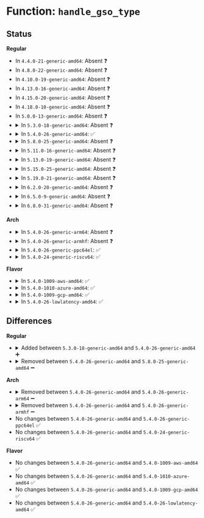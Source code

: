 # Function: <code>handle_gso_type</code>

## Status
<b>Regular</b>
<ul>
<li>
In <code>4.4.0-21-generic-amd64</code>: Absent ❓
</li>
<li>
In <code>4.8.0-22-generic-amd64</code>: Absent ❓
</li>
<li>
In <code>4.10.0-19-generic-amd64</code>: Absent ❓
</li>
<li>
In <code>4.13.0-16-generic-amd64</code>: Absent ❓
</li>
<li>
In <code>4.15.0-20-generic-amd64</code>: Absent ❓
</li>
<li>
In <code>4.18.0-10-generic-amd64</code>: Absent ❓
</li>
<li>
In <code>5.0.0-13-generic-amd64</code>: Absent ❓
</li>
<li>
<details>
<summary>In <code>5.3.0-18-generic-amd64</code>: Absent ❓</summary>

```json
{
  "name": "handle_gso_type",
  "collision_type": "Unique Static",
  "inline_type": "Full",
  "funcs": [
    {
      "addr": 18446744071588558969,
      "name": "handle_gso_type",
      "external": false,
      "loc": "net/core/lwt_bpf.c:521",
      "file": "net/core/lwt_bpf.c",
      "inline": "not declared, inlined",
      "caller_inline": [
        "net/core/lwt_bpf.c:bpf_lwt_push_ip_encap",
        "net/core/lwt_bpf.c:bpf_lwt_push_ip_encap",
        "net/core/lwt_bpf.c:bpf_lwt_push_ip_encap",
        "net/core/lwt_bpf.c:bpf_lwt_push_ip_encap",
        "net/core/lwt_bpf.c:bpf_lwt_push_ip_encap",
        "net/core/lwt_bpf.c:bpf_lwt_push_ip_encap"
      ],
      "caller_func": []
    }
  ],
  "symbols": []
}
```
</details>
</li>
<li>
<details>
<summary>In <code>5.4.0-26-generic-amd64</code>: ✅</summary>

```c
int handle_gso_type(struct sk_buff * skb, unsigned int gso_type, int encap_len)
```

```json
{
  "name": "handle_gso_type",
  "collision_type": "Unique Static",
  "inline_type": "No",
  "funcs": [
    {
      "addr": 18446744071588771712,
      "name": "handle_gso_type",
      "external": false,
      "loc": "net/core/lwt_bpf.c:524",
      "file": "net/core/lwt_bpf.c",
      "inline": "seen, unknown",
      "caller_inline": [],
      "caller_func": [
        "net/core/lwt_bpf.c:bpf_lwt_push_ip_encap",
        "net/core/lwt_bpf.c:bpf_lwt_push_ip_encap",
        "net/core/lwt_bpf.c:bpf_lwt_push_ip_encap",
        "net/core/lwt_bpf.c:bpf_lwt_push_ip_encap",
        "net/core/lwt_bpf.c:bpf_lwt_push_ip_encap",
        "net/core/lwt_bpf.c:bpf_lwt_push_ip_encap"
      ]
    }
  ],
  "symbols": [
    {
      "addr": 18446744071588771712,
      "name": "handle_gso_type",
      "section": ".text",
      "bind": "STB_LOCAL",
      "size": 69
    }
  ]
}
```
</details>
</li>
<li>
<details>
<summary>In <code>5.8.0-25-generic-amd64</code>: Absent ❓</summary>

```json
{
  "name": "handle_gso_type",
  "collision_type": "Unique Static",
  "inline_type": "Selective",
  "funcs": [
    {
      "addr": 18446744071589644192,
      "name": "handle_gso_type",
      "external": false,
      "loc": "net/core/lwt_bpf.c:524",
      "file": "net/core/lwt_bpf.c",
      "inline": "not declared, inlined",
      "caller_inline": [],
      "caller_func": []
    }
  ],
  "symbols": [
    {
      "addr": 18446744071589644192,
      "name": "handle_gso_type.isra.0",
      "section": ".text",
      "bind": "STB_LOCAL",
      "size": 61
    }
  ]
}
```
</details>
</li>
<li>
<details>
<summary>In <code>5.11.0-16-generic-amd64</code>: Absent ❓</summary>

```json
{
  "name": "handle_gso_type",
  "collision_type": "Unique Static",
  "inline_type": "Selective",
  "funcs": [
    {
      "addr": 18446744071589667872,
      "name": "handle_gso_type",
      "external": false,
      "loc": "net/core/lwt_bpf.c:524",
      "file": "net/core/lwt_bpf.c",
      "inline": "not declared, inlined",
      "caller_inline": [],
      "caller_func": []
    }
  ],
  "symbols": [
    {
      "addr": 18446744071589667872,
      "name": "handle_gso_type.isra.0",
      "section": ".text",
      "bind": "STB_LOCAL",
      "size": 61
    }
  ]
}
```
</details>
</li>
<li>
<details>
<summary>In <code>5.13.0-19-generic-amd64</code>: Absent ❓</summary>

```json
{
  "name": "handle_gso_type",
  "collision_type": "Unique Static",
  "inline_type": "Selective",
  "funcs": [
    {
      "addr": 18446744071589559296,
      "name": "handle_gso_type",
      "external": false,
      "loc": "net/core/lwt_bpf.c:524",
      "file": "net/core/lwt_bpf.c",
      "inline": "not declared, inlined",
      "caller_inline": [],
      "caller_func": [
        "net/core/lwt_bpf.c:bpf_lwt_push_ip_encap",
        "net/core/lwt_bpf.c:bpf_lwt_push_ip_encap",
        "net/core/lwt_bpf.c:bpf_lwt_push_ip_encap",
        "net/core/lwt_bpf.c:bpf_lwt_push_ip_encap",
        "net/core/lwt_bpf.c:bpf_lwt_push_ip_encap",
        "net/core/lwt_bpf.c:bpf_lwt_push_ip_encap"
      ]
    }
  ],
  "symbols": [
    {
      "addr": 18446744071589559296,
      "name": "handle_gso_type.isra.0",
      "section": ".text",
      "bind": "STB_LOCAL",
      "size": 61
    }
  ]
}
```
</details>
</li>
<li>
<details>
<summary>In <code>5.15.0-25-generic-amd64</code>: Absent ❓</summary>

```json
{
  "name": "handle_gso_type",
  "collision_type": "Unique Static",
  "inline_type": "Full",
  "funcs": [
    {
      "addr": 18446744071590308798,
      "name": "handle_gso_type",
      "external": false,
      "loc": "net/core/lwt_bpf.c:524",
      "file": "net/core/lwt_bpf.c",
      "inline": "not declared, inlined",
      "caller_inline": [
        "net/core/lwt_bpf.c:bpf_lwt_push_ip_encap",
        "net/core/lwt_bpf.c:bpf_lwt_push_ip_encap",
        "net/core/lwt_bpf.c:bpf_lwt_push_ip_encap",
        "net/core/lwt_bpf.c:bpf_lwt_push_ip_encap",
        "net/core/lwt_bpf.c:bpf_lwt_push_ip_encap",
        "net/core/lwt_bpf.c:bpf_lwt_push_ip_encap"
      ],
      "caller_func": []
    }
  ],
  "symbols": []
}
```
</details>
</li>
<li>
<details>
<summary>In <code>5.19.0-21-generic-amd64</code>: Absent ❓</summary>

```json
{
  "name": "handle_gso_type",
  "collision_type": "Unique Static",
  "inline_type": "Full",
  "funcs": [
    {
      "addr": 18446744071591893668,
      "name": "handle_gso_type",
      "external": false,
      "loc": "net/core/lwt_bpf.c:524",
      "file": "net/core/lwt_bpf.c",
      "inline": "not declared, inlined",
      "caller_inline": [
        "net/core/lwt_bpf.c:bpf_lwt_push_ip_encap",
        "net/core/lwt_bpf.c:bpf_lwt_push_ip_encap",
        "net/core/lwt_bpf.c:bpf_lwt_push_ip_encap",
        "net/core/lwt_bpf.c:bpf_lwt_push_ip_encap",
        "net/core/lwt_bpf.c:bpf_lwt_push_ip_encap",
        "net/core/lwt_bpf.c:bpf_lwt_push_ip_encap"
      ],
      "caller_func": []
    }
  ],
  "symbols": []
}
```
</details>
</li>
<li>
<details>
<summary>In <code>6.2.0-20-generic-amd64</code>: Absent ❓</summary>

```json
{
  "name": "handle_gso_type",
  "collision_type": "Unique Static",
  "inline_type": "Full",
  "funcs": [
    {
      "addr": 18446744071593696148,
      "name": "handle_gso_type",
      "external": false,
      "loc": "net/core/lwt_bpf.c:524",
      "file": "net/core/lwt_bpf.c",
      "inline": "not declared, inlined",
      "caller_inline": [
        "net/core/lwt_bpf.c:bpf_lwt_push_ip_encap",
        "net/core/lwt_bpf.c:bpf_lwt_push_ip_encap",
        "net/core/lwt_bpf.c:bpf_lwt_push_ip_encap",
        "net/core/lwt_bpf.c:bpf_lwt_push_ip_encap",
        "net/core/lwt_bpf.c:bpf_lwt_push_ip_encap",
        "net/core/lwt_bpf.c:bpf_lwt_push_ip_encap"
      ],
      "caller_func": []
    }
  ],
  "symbols": []
}
```
</details>
</li>
<li>
<details>
<summary>In <code>6.5.0-9-generic-amd64</code>: Absent ❓</summary>

```json
{
  "name": "handle_gso_type",
  "collision_type": "Unique Static",
  "inline_type": "Full",
  "funcs": [
    {
      "addr": 18446744071594177335,
      "name": "handle_gso_type",
      "external": false,
      "loc": "net/core/lwt_bpf.c:523",
      "file": "net/core/lwt_bpf.c",
      "inline": "not declared, inlined",
      "caller_inline": [
        "net/core/lwt_bpf.c:bpf_lwt_push_ip_encap",
        "net/core/lwt_bpf.c:bpf_lwt_push_ip_encap",
        "net/core/lwt_bpf.c:bpf_lwt_push_ip_encap",
        "net/core/lwt_bpf.c:bpf_lwt_push_ip_encap",
        "net/core/lwt_bpf.c:bpf_lwt_push_ip_encap",
        "net/core/lwt_bpf.c:bpf_lwt_push_ip_encap"
      ],
      "caller_func": []
    }
  ],
  "symbols": []
}
```
</details>
</li>
<li>
<details>
<summary>In <code>6.8.0-31-generic-amd64</code>: Absent ❓</summary>

```json
{
  "name": "handle_gso_type",
  "collision_type": "Unique Static",
  "inline_type": "Full",
  "funcs": [
    {
      "addr": 18446744071594973860,
      "name": "handle_gso_type",
      "external": false,
      "loc": "net/core/lwt_bpf.c:523",
      "file": "net/core/lwt_bpf.c",
      "inline": "not declared, inlined",
      "caller_inline": [
        "net/core/lwt_bpf.c:bpf_lwt_push_ip_encap",
        "net/core/lwt_bpf.c:bpf_lwt_push_ip_encap",
        "net/core/lwt_bpf.c:bpf_lwt_push_ip_encap",
        "net/core/lwt_bpf.c:bpf_lwt_push_ip_encap",
        "net/core/lwt_bpf.c:bpf_lwt_push_ip_encap",
        "net/core/lwt_bpf.c:bpf_lwt_push_ip_encap"
      ],
      "caller_func": []
    }
  ],
  "symbols": []
}
```
</details>
</li>
</ul>
<b>Arch</b>
<ul>
<li>
<details>
<summary>In <code>5.4.0-26-generic-arm64</code>: Absent ❓</summary>

```json
{
  "name": "handle_gso_type",
  "collision_type": "Unique Static",
  "inline_type": "Full",
  "funcs": [
    {
      "addr": 18446603336502342900,
      "name": "handle_gso_type",
      "external": false,
      "loc": "net/core/lwt_bpf.c:524",
      "file": "net/core/lwt_bpf.c",
      "inline": "not declared, inlined",
      "caller_inline": [
        "net/core/lwt_bpf.c:bpf_lwt_push_ip_encap",
        "net/core/lwt_bpf.c:bpf_lwt_push_ip_encap",
        "net/core/lwt_bpf.c:bpf_lwt_push_ip_encap",
        "net/core/lwt_bpf.c:bpf_lwt_push_ip_encap",
        "net/core/lwt_bpf.c:bpf_lwt_push_ip_encap",
        "net/core/lwt_bpf.c:bpf_lwt_push_ip_encap"
      ],
      "caller_func": []
    }
  ],
  "symbols": []
}
```
</details>
</li>
<li>
<details>
<summary>In <code>5.4.0-26-generic-armhf</code>: Absent ❓</summary>

```json
{
  "name": "handle_gso_type",
  "collision_type": "Unique Static",
  "inline_type": "Full",
  "funcs": [
    {
      "addr": 3235082928,
      "name": "handle_gso_type",
      "external": false,
      "loc": "net/core/lwt_bpf.c:524",
      "file": "net/core/lwt_bpf.c",
      "inline": "not declared, inlined",
      "caller_inline": [
        "net/core/lwt_bpf.c:bpf_lwt_push_ip_encap",
        "net/core/lwt_bpf.c:bpf_lwt_push_ip_encap",
        "net/core/lwt_bpf.c:bpf_lwt_push_ip_encap",
        "net/core/lwt_bpf.c:bpf_lwt_push_ip_encap",
        "net/core/lwt_bpf.c:bpf_lwt_push_ip_encap",
        "net/core/lwt_bpf.c:bpf_lwt_push_ip_encap"
      ],
      "caller_func": []
    }
  ],
  "symbols": []
}
```
</details>
</li>
<li>
<details>
<summary>In <code>5.4.0-26-generic-ppc64el</code>: ✅</summary>

```c
int handle_gso_type(struct sk_buff * skb, unsigned int gso_type, int encap_len)
```

```json
{
  "name": "handle_gso_type",
  "collision_type": "Unique Static",
  "inline_type": "No",
  "funcs": [
    {
      "addr": 13835058055295859344,
      "name": "handle_gso_type",
      "external": false,
      "loc": "net/core/lwt_bpf.c:524",
      "file": "net/core/lwt_bpf.c",
      "inline": "seen, unknown",
      "caller_inline": [],
      "caller_func": [
        "net/core/lwt_bpf.c:bpf_lwt_push_ip_encap"
      ]
    }
  ],
  "symbols": [
    {
      "addr": 13835058055295859344,
      "name": "handle_gso_type",
      "section": ".text",
      "bind": "STB_LOCAL",
      "size": 116
    }
  ]
}
```
</details>
</li>
<li>
<details>
<summary>In <code>5.4.0-24-generic-riscv64</code>: ✅</summary>

```c
int handle_gso_type(struct sk_buff * skb, unsigned int gso_type, int encap_len)
```

```json
{
  "name": "handle_gso_type",
  "collision_type": "Unique Static",
  "inline_type": "No",
  "funcs": [
    {
      "addr": 18446743936278559866,
      "name": "handle_gso_type",
      "external": false,
      "loc": "net/core/lwt_bpf.c:524",
      "file": "net/core/lwt_bpf.c",
      "inline": "seen, unknown",
      "caller_inline": [],
      "caller_func": [
        "net/core/lwt_bpf.c:bpf_lwt_push_ip_encap",
        "net/core/lwt_bpf.c:bpf_lwt_push_ip_encap",
        "net/core/lwt_bpf.c:bpf_lwt_push_ip_encap",
        "net/core/lwt_bpf.c:bpf_lwt_push_ip_encap",
        "net/core/lwt_bpf.c:bpf_lwt_push_ip_encap",
        "net/core/lwt_bpf.c:bpf_lwt_push_ip_encap"
      ]
    }
  ],
  "symbols": [
    {
      "addr": 18446743936278559866,
      "name": "handle_gso_type",
      "section": ".text",
      "bind": "STB_LOCAL",
      "size": 100
    }
  ]
}
```
</details>
</li>
</ul>
<b>Flavor</b>
<ul>
<li>
<details>
<summary>In <code>5.4.0-1009-aws-amd64</code>: ✅</summary>

```c
int handle_gso_type(struct sk_buff * skb, unsigned int gso_type, int encap_len)
```

```json
{
  "name": "handle_gso_type",
  "collision_type": "Unique Static",
  "inline_type": "No",
  "funcs": [
    {
      "addr": 18446744071588378096,
      "name": "handle_gso_type",
      "external": false,
      "loc": "net/core/lwt_bpf.c:524",
      "file": "net/core/lwt_bpf.c",
      "inline": "seen, unknown",
      "caller_inline": [],
      "caller_func": [
        "net/core/lwt_bpf.c:bpf_lwt_push_ip_encap",
        "net/core/lwt_bpf.c:bpf_lwt_push_ip_encap",
        "net/core/lwt_bpf.c:bpf_lwt_push_ip_encap",
        "net/core/lwt_bpf.c:bpf_lwt_push_ip_encap",
        "net/core/lwt_bpf.c:bpf_lwt_push_ip_encap",
        "net/core/lwt_bpf.c:bpf_lwt_push_ip_encap"
      ]
    }
  ],
  "symbols": [
    {
      "addr": 18446744071588378096,
      "name": "handle_gso_type",
      "section": ".text",
      "bind": "STB_LOCAL",
      "size": 69
    }
  ]
}
```
</details>
</li>
<li>
<details>
<summary>In <code>5.4.0-1010-azure-amd64</code>: ✅</summary>

```c
int handle_gso_type(struct sk_buff * skb, unsigned int gso_type, int encap_len)
```

```json
{
  "name": "handle_gso_type",
  "collision_type": "Unique Static",
  "inline_type": "No",
  "funcs": [
    {
      "addr": 18446744071588090784,
      "name": "handle_gso_type",
      "external": false,
      "loc": "net/core/lwt_bpf.c:524",
      "file": "net/core/lwt_bpf.c",
      "inline": "seen, unknown",
      "caller_inline": [],
      "caller_func": [
        "net/core/lwt_bpf.c:bpf_lwt_push_ip_encap",
        "net/core/lwt_bpf.c:bpf_lwt_push_ip_encap",
        "net/core/lwt_bpf.c:bpf_lwt_push_ip_encap",
        "net/core/lwt_bpf.c:bpf_lwt_push_ip_encap",
        "net/core/lwt_bpf.c:bpf_lwt_push_ip_encap",
        "net/core/lwt_bpf.c:bpf_lwt_push_ip_encap"
      ]
    }
  ],
  "symbols": [
    {
      "addr": 18446744071588090784,
      "name": "handle_gso_type",
      "section": ".text",
      "bind": "STB_LOCAL",
      "size": 69
    }
  ]
}
```
</details>
</li>
<li>
<details>
<summary>In <code>5.4.0-1009-gcp-amd64</code>: ✅</summary>

```c
int handle_gso_type(struct sk_buff * skb, unsigned int gso_type, int encap_len)
```

```json
{
  "name": "handle_gso_type",
  "collision_type": "Unique Static",
  "inline_type": "No",
  "funcs": [
    {
      "addr": 18446744071588710272,
      "name": "handle_gso_type",
      "external": false,
      "loc": "net/core/lwt_bpf.c:524",
      "file": "net/core/lwt_bpf.c",
      "inline": "seen, unknown",
      "caller_inline": [],
      "caller_func": [
        "net/core/lwt_bpf.c:bpf_lwt_push_ip_encap",
        "net/core/lwt_bpf.c:bpf_lwt_push_ip_encap",
        "net/core/lwt_bpf.c:bpf_lwt_push_ip_encap",
        "net/core/lwt_bpf.c:bpf_lwt_push_ip_encap",
        "net/core/lwt_bpf.c:bpf_lwt_push_ip_encap",
        "net/core/lwt_bpf.c:bpf_lwt_push_ip_encap"
      ]
    }
  ],
  "symbols": [
    {
      "addr": 18446744071588710272,
      "name": "handle_gso_type",
      "section": ".text",
      "bind": "STB_LOCAL",
      "size": 69
    }
  ]
}
```
</details>
</li>
<li>
<details>
<summary>In <code>5.4.0-26-lowlatency-amd64</code>: ✅</summary>

```c
int handle_gso_type(struct sk_buff * skb, unsigned int gso_type, int encap_len)
```

```json
{
  "name": "handle_gso_type",
  "collision_type": "Unique Static",
  "inline_type": "No",
  "funcs": [
    {
      "addr": 18446744071588850480,
      "name": "handle_gso_type",
      "external": false,
      "loc": "net/core/lwt_bpf.c:524",
      "file": "net/core/lwt_bpf.c",
      "inline": "seen, unknown",
      "caller_inline": [],
      "caller_func": [
        "net/core/lwt_bpf.c:bpf_lwt_push_ip_encap",
        "net/core/lwt_bpf.c:bpf_lwt_push_ip_encap",
        "net/core/lwt_bpf.c:bpf_lwt_push_ip_encap",
        "net/core/lwt_bpf.c:bpf_lwt_push_ip_encap",
        "net/core/lwt_bpf.c:bpf_lwt_push_ip_encap",
        "net/core/lwt_bpf.c:bpf_lwt_push_ip_encap"
      ]
    }
  ],
  "symbols": [
    {
      "addr": 18446744071588850480,
      "name": "handle_gso_type",
      "section": ".text",
      "bind": "STB_LOCAL",
      "size": 69
    }
  ]
}
```
</details>
</li>
</ul>

## Differences
<b>Regular</b>
<ul>
<li>
<details>
<summary>Added between <code>5.3.0-18-generic-amd64</code> and <code>5.4.0-26-generic-amd64</code> ➕</summary>

```c
int handle_gso_type(struct sk_buff * skb, unsigned int gso_type, int encap_len)
```
</details>
</li>
<li>
<details>
<summary>Removed between <code>5.4.0-26-generic-amd64</code> and <code>5.8.0-25-generic-amd64</code> ➖</summary>

```c
int handle_gso_type(struct sk_buff * skb, unsigned int gso_type, int encap_len)
```
</details>
</li>
</ul>
<b>Arch</b>
<ul>
<li>
<details>
<summary>Removed between <code>5.4.0-26-generic-amd64</code> and <code>5.4.0-26-generic-arm64</code> ➖</summary>

```c
int handle_gso_type(struct sk_buff * skb, unsigned int gso_type, int encap_len)
```
</details>
</li>
<li>
<details>
<summary>Removed between <code>5.4.0-26-generic-amd64</code> and <code>5.4.0-26-generic-armhf</code> ➖</summary>

```c
int handle_gso_type(struct sk_buff * skb, unsigned int gso_type, int encap_len)
```
</details>
</li>
<li>
No changes between <code>5.4.0-26-generic-amd64</code> and <code>5.4.0-26-generic-ppc64el</code> ✅
</li>
<li>
No changes between <code>5.4.0-26-generic-amd64</code> and <code>5.4.0-24-generic-riscv64</code> ✅
</li>
</ul>
<b>Flavor</b>
<ul>
<li>
No changes between <code>5.4.0-26-generic-amd64</code> and <code>5.4.0-1009-aws-amd64</code> ✅
</li>
<li>
No changes between <code>5.4.0-26-generic-amd64</code> and <code>5.4.0-1010-azure-amd64</code> ✅
</li>
<li>
No changes between <code>5.4.0-26-generic-amd64</code> and <code>5.4.0-1009-gcp-amd64</code> ✅
</li>
<li>
No changes between <code>5.4.0-26-generic-amd64</code> and <code>5.4.0-26-lowlatency-amd64</code> ✅
</li>
</ul>

